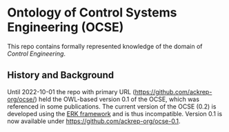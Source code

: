# Ontology of Control Systems Engineering (OCSE)

This repo contains formally represented knowledge of the domain of *Control Engineering*.


## History and Background

Until 2022-10-01 the repo with primary URL (<https://github.com/ackrep-org/ocse/>) held the OWL-based version 0.1 of the OCSE, which was referenced in some publications. The current version of the OCSE (0.2) is developed using the [ERK framework](https://github.com/ackrep-org/pyerk-core) and is thus incompatible. Version 0.1 is now available under <https://github.com/ackrep-org/ocse-0.1>.
